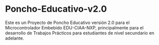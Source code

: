 # Poncho-Educativo-v2.0
Este es un Proyecto de Poncho Educativo versión 2.0 para el Microcontrolador Embebido EDU-CIAA-NXP, principalmente para el desarrollo de Trabajos Prácticos para estudiantes de nivel secundario en adelante.
